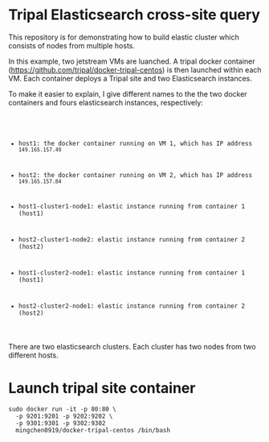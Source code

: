 # Tripal Elasticsearch cross-site query

This repository is for demonstrating how to build elastic cluster which consists of nodes from multiple hosts.

In this example, two jetstream VMs are luanched. A tripal docker container (https://github.com/tripal/docker-tripal-centos) is then
launched within each VM. Each container deploys a Tripal site and two Elasticsearch instances. 

To make it easier to explain, I give different names to the the two docker containers and fours elasticsearch instances, respectively:
<code>
* host1: the docker container running on VM 1, which has IP address `149.165.157.49`
* host2: the docker container running on VM 2, which has IP address `149.165.157.84`

* host1-cluster1-node1: elastic instance running from container 1 (host1)
* host2-cluster1-node2: elastic instance running from container 2 (host2)
* host1-cluster2-node1: elastic instance running from container 1 (host1)
* host2-cluster2-node1: elastic instance running from container 2 (host2)
</code>
There are two elasticsearch clusters. Each cluster has two nodes from two different hosts.

# Launch tripal site container

```
sudo docker run -it -p 80:80 \
  -p 9201:9201 -p 9202:9202 \
  -p 9301:9301 -p 9302:9302 
  mingchen0919/docker-tripal-centos /bin/bash
```
